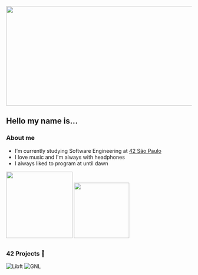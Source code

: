 <img src="https://cdn.discordapp.com/attachments/780570837505540126/897892564454211655/room.gif" height="270" width="1080">

<h2> Hello my name is...</h2>

<h3>About me</h3>

* I’m currently studying Software Engineering at [42 São Paulo](https://www.42sp.org.br/)
* I love music and I'm always with headphones
* I always liked to program at until dawn


<div>
  <img height="180em" src="https://github-readme-stats.vercel.app/api?username=guilherme-dell&show_icons=true&theme=github_dark&include_all_commits=true&count_private=true"/>
  <img height="150m" src="https://github-readme-stats.vercel.app/api/top-langs/?username=guilherme-dell&layout=compact&langs_count=7&theme=github_dark"/>
</div>

## 

<h3> 42 Projects 🚧 </h3>


![Libft](https://cdn.discordapp.com/attachments/780570837505540126/897951891395313725/libfte.png)
![GNL](https://cdn.discordapp.com/attachments/780570837505540126/897951928598790225/get_next_linee.png)
